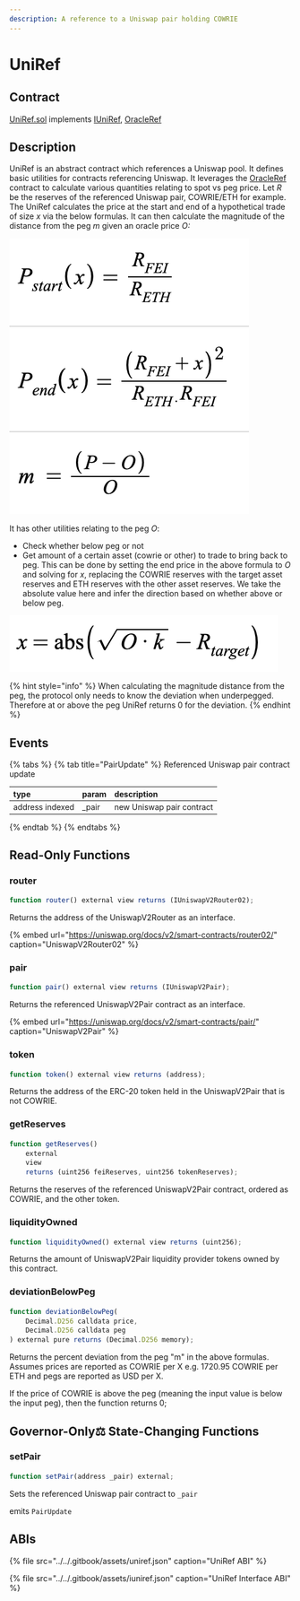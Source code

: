 ```yaml
---
description: A reference to a Uniswap pair holding COWRIE
---
```


# UniRef

## Contract

[UniRef.sol](https://github.com/cowrie-protocol/cowrie-protocol-core/blob/master/contracts/refs/UniRef.sol) implements [IUniRef](https://github.com/cowrie-protocol/cowrie-protocol-core/blob/master/contracts/refs/IUniRef.sol), [OracleRef](https://github.com/cowrie-protocol/cowrie-protocol-core/blob/master/contracts/refs/OracleRef.sol)

## Description

UniRef is an abstract contract which references a Uniswap pool. It defines basic utilities for contracts referencing Uniswap. It leverages the [OracleRef](oracleref.md) contract to calculate various quantities relating to spot vs peg price. Let _R_  be the reserves of the referenced Uniswap pair, COWRIE/ETH for example. The UniRef calculates the price at the start and end of a hypothetical trade of size _x_ via the below formulas. It can then calculate the magnitude of the distance from the peg _m_ given an oracle price _O:_ 

![Formula for start and end price of a trade of size x, and distance from peg m](../../.gitbook/assets/screen-shot-2021-02-14-at-12.40.56-pm%20%281%29%20%281%29%20%281%29%20%281%29%20%281%29%20%281%29%20%281%29.png)

It has other utilities relating to the peg _O_:

* Check whether below peg or not
* Get amount of a certain asset \(cowrie or other\) to trade to bring back to peg. This can be done by setting the end price in the above formula to _O_ and solving for _x_, replacing the COWRIE reserves with the target asset reserves and ETH reserves with the other asset reserves. We take the absolute value here and infer the direction based on whether above or below peg.

![Formula for amount of assets to trade to the peg on Uniswap](../../.gitbook/assets/screen-shot-2021-02-14-at-9.07.55-pm.png)

{% hint style="info" %}
When calculating the magnitude distance from the peg, the protocol only needs to know the deviation when underpegged. Therefore at or above the peg UniRef returns 0 for the deviation. 
{% endhint %}

## Events

{% tabs %}
{% tab title="PairUpdate" %}
Referenced Uniswap pair contract update

| type | param | description |
| :--- | :--- | :--- |
| address indexed | \_pair | new Uniswap pair contract |
{% endtab %}
{% endtabs %}

## Read-Only Functions

### router

```javascript
function router() external view returns (IUniswapV2Router02);
```

Returns the address of the UniswapV2Router as an interface.

{% embed url="https://uniswap.org/docs/v2/smart-contracts/router02/" caption="UniswapV2Router02" %}

### pair

```javascript
function pair() external view returns (IUniswapV2Pair);
```

Returns the referenced UniswapV2Pair contract as an interface.

{% embed url="https://uniswap.org/docs/v2/smart-contracts/pair/" caption="UniswapV2Pair" %}

### token

```javascript
function token() external view returns (address);
```

Returns the address of the ERC-20 token held in the UniswapV2Pair that is not COWRIE.

### getReserves

```javascript
function getReserves()
    external
    view
    returns (uint256 feiReserves, uint256 tokenReserves);
```

Returns the reserves of the referenced UniswapV2Pair contract, ordered as COWRIE, and the other token.

### liquidityOwned

```javascript
function liquidityOwned() external view returns (uint256);
```

Returns the amount of UniswapV2Pair liquidity provider tokens owned by this contract.

### deviationBelowPeg

```javascript
function deviationBelowPeg(
    Decimal.D256 calldata price,
    Decimal.D256 calldata peg
) external pure returns (Decimal.D256 memory);
```

Returns the percent deviation from the peg "m" in the above formulas. Assumes prices are reported as COWRIE per X e.g. 1720.95 COWRIE per ETH and pegs are reported as USD per X. 

If the price of COWRIE is above the peg \(meaning the input value is below the input peg\), then the function returns 0;

## Governor-Only⚖️ State-Changing Functions

### setPair

```javascript
function setPair(address _pair) external;
```

Sets the referenced Uniswap pair contract to `_pair`

emits `PairUpdate`

## ABIs

{% file src="../../.gitbook/assets/uniref.json" caption="UniRef ABI" %}

{% file src="../../.gitbook/assets/iuniref.json" caption="UniRef Interface ABI" %}

